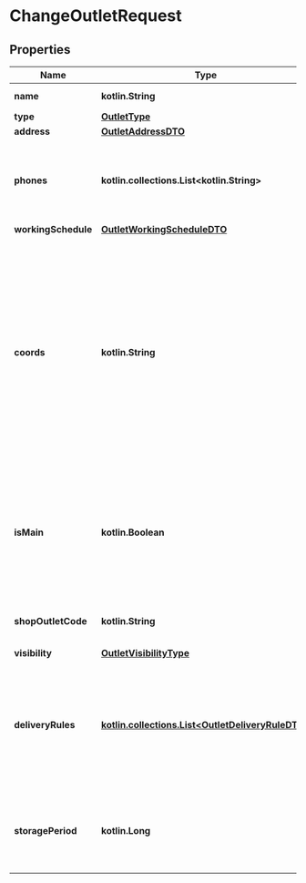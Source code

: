 
# ChangeOutletRequest

## Properties
| Name | Type | Description | Notes |
| ------------ | ------------- | ------------- | ------------- |
| **name** | **kotlin.String** | Название точки продаж.  |  |
| **type** | [**OutletType**](OutletType.md) |  |  |
| **address** | [**OutletAddressDTO**](OutletAddressDTO.md) |  |  |
| **phones** | **kotlin.collections.List&lt;kotlin.String&gt;** | Номера телефонов точки продаж. Передавайте в формате: &#x60;+7 (999) 999-99-99&#x60;.  |  |
| **workingSchedule** | [**OutletWorkingScheduleDTO**](OutletWorkingScheduleDTO.md) |  |  |
| **coords** | **kotlin.String** | Координаты точки продаж.  Формат: долгота, широта. Разделители: запятая и / или пробел. Например, &#x60;20.4522144, 54.7104264&#x60;.  Если параметр не передан, координаты будут определены по значениям параметров, вложенных в &#x60;address&#x60;.  |  [optional] |
| **isMain** | **kotlin.Boolean** | Признак основной точки продаж.  Возможные значения:  * &#x60;false&#x60; — неосновная точка продаж. * &#x60;true&#x60; — основная точка продаж.  |  [optional] |
| **shopOutletCode** | **kotlin.String** | Идентификатор точки продаж, присвоенный магазином. |  [optional] |
| **visibility** | [**OutletVisibilityType**](OutletVisibilityType.md) |  |  [optional] |
| **deliveryRules** | [**kotlin.collections.List&lt;OutletDeliveryRuleDTO&gt;**](OutletDeliveryRuleDTO.md) | Информация об условиях доставки для данной точки продаж.  Обязательный параметр, если параметр &#x60;type&#x3D;DEPOT&#x60; или &#x60;type&#x3D;MIXED&#x60;.  |  [optional] |
| **storagePeriod** | **kotlin.Long** | Срок хранения заказа в собственном пункте выдачи заказов. Считается в днях. |  [optional] |



